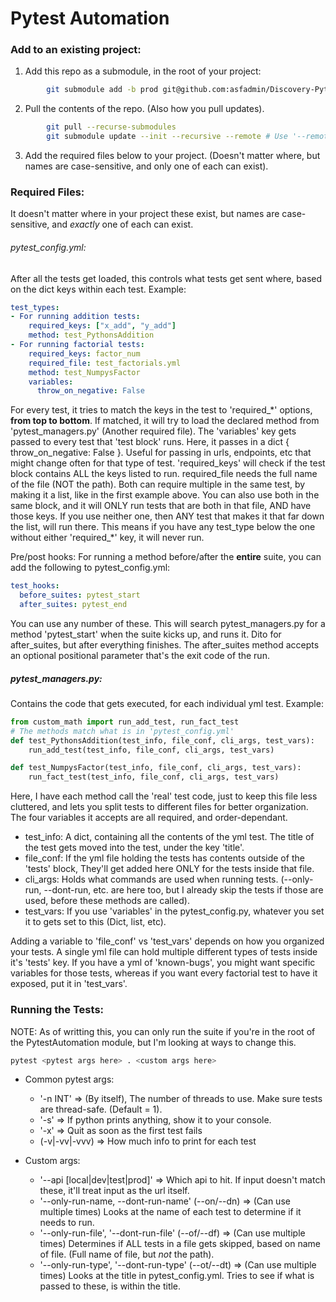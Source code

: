 # Pytest Automation

### Add to an existing project:
1) Add this repo as a submodule, in the root of your project:
```bash
        git submodule add -b prod git@github.com:asfadmin/Discovery-PytestAutomation.git
```

2) Pull the contents of the repo. (Also how you pull updates).
```bash
        git pull --recurse-submodules
        git submodule update --init --recursive --remote # Use '--remote' to pull any changes made to the testing repo since you added it.
```

3) Add the required files below to your project. (Doesn't matter where, but names are case-sensitive, and only one  of each can exist).

### Required Files:
It doesn't matter where in your project these exist, but names are case-sensitive, and *exactly* one of each can exist.
###### pytest_config.yml:
After all the tests get loaded, this controls what tests get sent where, based on the dict keys within each test.
Example:
```yaml
test_types:
- For running addition tests:
    required_keys: ["x_add", "y_add"]
    method: test_PythonsAddition
- For running factorial tests:
    required_keys: factor_num
    required_file: test_factorials.yml
    method: test_NumpysFactor
    variables:
      throw_on_negative: False
```
For every test, it tries to match the keys in the test to 'required_\*' options, **from top to bottom**. If matched, it will try to load the declared method from 'pytest_managers.py' (Another required file). 
The 'variables' key gets passed to every test that 'test block' runs. Here, it passes in a dict { throw_on_negative: False }. Useful for passing in urls, endpoints, etc that might change often for that type of test.
'required_keys' will check if the test block contains ALL the keys listed to run. required_file needs the full name of the file (NOT the path). Both can require multiple in the same test, by making it a list, like in the first example above. You can also use both in the same block, and it will ONLY run tests that are both in that file, AND have those keys. If you use neither one, then ANY test that makes it that far down the list, will run there. This means if you have any test_type below the one without either 'required_\*' key, it will never run.

Pre/post hooks:
For running a method before/after the **entire** suite, you can add the following to pytest_config.yml:
```yaml
test_hooks:
  before_suites: pytest_start
  after_suites: pytest_end
```
You can use any number of these. This will search pytest_managers.py for a method 'pytest_start' when the suite kicks up, and runs it. Dito for after_suites, but after everything finishes. The after_suites method accepts an optional positional parameter that's the exit code of the run.

##### pytest_managers.py:
Contains the code that gets executed, for each individual yml test. 
Example:
```python
from custom_math import run_add_test, run_fact_test
# The methods match what is in 'pytest_config.yml'
def test_PythonsAddition(test_info, file_conf, cli_args, test_vars):
	run_add_test(test_info, file_conf, cli_args, test_vars)

def test_NumpysFactor(test_info, file_conf, cli_args, test_vars):
	run_fact_test(test_info, file_conf, cli_args, test_vars)
```
Here, I have each method call the 'real' test code, just to keep this file less cluttered, and lets you split tests to different files for better organization. The four variables it accepts are all required, and order-dependant.

- test_info: A dict, containing all the contents of the yml test. The title of the test gets moved into the test, under the key 'title'.
- file_conf: If the yml file holding the tests has contents outside of the 'tests' block, They'll get added here ONLY for the tests inside that file.
- cli_args: Holds what commands are used when running tests. (--only-run, --dont-run, etc. are here too, but I already skip the tests if those are used, before these methods are called).
- test_vars: If you use 'variables' in the pytest_config.py, whatever you set it to gets set to this (Dict, list, etc). 

Adding a variable to 'file_conf' vs 'test_vars' depends on how you organized your tests. A single yml file can hold multiple different types of tests inside it's 'tests' key. If you have a yml of 'known-bugs', you might want specific variables for those tests, whereas if you want every factorial test to have it exposed, put it in 'test_vars'.

### Running the Tests:
NOTE: As of writting this, you can only run the suite if you're in the root of the PytestAutomation module, but I'm looking at ways to change this.

```bash
pytest <pytest args here> . <custom args here>
```
- Common pytest args:
   - '-n INT' => (By itself), The number of threads to use. Make sure tests are thread-safe. (Default = 1).
   - '-s' => If python prints anything, show it to your console.
   - '-x' => Quit as soon as the first test fails
   - (-v|-vv|-vvv) => How much info to print for each test

- Custom args:
    - '--api [local|dev|test|prod]' => Which api to hit. If input doesn't match these, it'll treat input as the url itself.  
    - '--only-run-name, --dont-run-name' (--on/--dn) => (Can use multiple times) Looks at the name of each test to determine if it needs to run.
    - '--only-run-file', '--dont-run-file' (--of/--df) => (Can use multiple times) Determines if ALL tests in a file gets skipped, based on name of file. (Full name of file, but *not* the path).
    - '--only-run-type', '--dont-run-type' (--ot/--dt) => (Can use multiple times) Looks at the title in pytest_config.yml. Tries to see if what is passed to these, is within the title.
